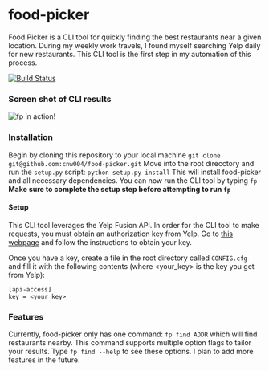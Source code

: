 # food-picker
Food Picker is a CLI tool for quickly finding the best restaurants near a given location. During my weekly work travels, I found myself searching Yelp daily for new restaurants. This CLI tool is the first step in my automation of this process.

[![Build Status](https://travis-ci.com/cnw004/food-picker.svg?branch=master)](https://travis-ci.com/cnw004/food-picker)

### Screen shot of CLI results
![fp in action!](https://github.com/cnw004/food-picker/blob/images/imgs/output.png)

### Installation
Begin by cloning this repository to your local machine
`git clone git@github.com:cnw004/food-picker.git`
Move into the root direcctory and run the `setup.py` script:
`python setup.py install`
This will install food-picker and all necessary dependencies. You can now run the CLI tool by typing `fp`
**Make sure to complete the setup step before attempting to run `fp`**

#### Setup
This CLI tool leverages the Yelp Fusion API. In order for the CLI tool to make requests, you must obtain an authorization key from Yelp. Go to [this webpage](https://www.yelp.com/developers/documentation/v3/authentication) and follow the instructions to obtain your key. 

Once you have a key, create a file in the root directory called `CONFIG.cfg` and fill it with the following contents (where <your_key> is the key you get from Yelp):
```
[api-access]
key = <your_key>
```

### Features
Currently, food-picker only has one command: `fp find ADDR` which will find restaurants nearby. This command supports multiple option flags to tailor your results. Type `fp find --help` to see these options.
I plan to add more features in the future.